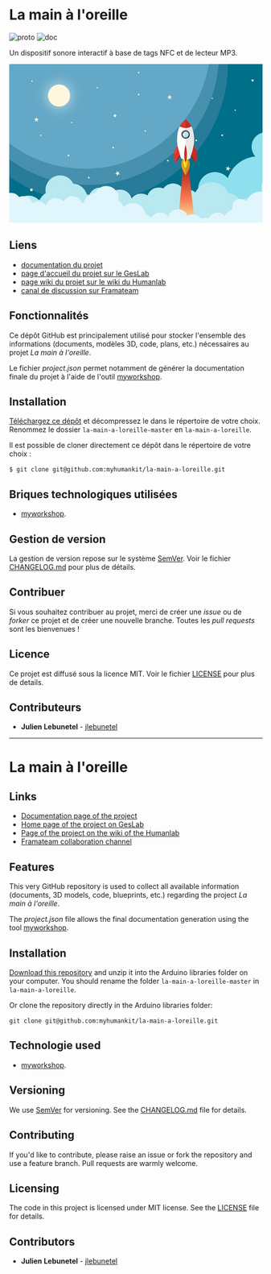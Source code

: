 # La main à l'oreille
![proto](https://img.shields.io/badge/proto-en%20cours-orange.svg "proto")
![doc](https://img.shields.io/badge/doc-en%20cours-orange.svg "doc")

Un dispositif sonore interactif à base de tags NFC et de lecteur MP3.

![featured_image](https://raw.githubusercontent.com/myhumankit/myworkshop/master/images/default_featured_image.jpg)

## Liens
 * [documentation du projet](https://docs.humanlab.me/myhumankit/la-main-a-loreille)
 * [page d'accueil du projet sur le GesLab](https://rennes.humanlab.me/projet/la-main-a-loreille/)
 * [page wiki du projet sur le wiki du Humanlab](http://wikilab.myhumankit.org/index.php?title=Projets:La_main_a_loreille)
 * [canal de discussion sur Framateam](https://framateam.org/myhumankit/channels/la-main-a-loreille)

## Fonctionnalités
Ce dépôt GitHub est principalement utilisé pour stocker l'ensemble des informations (documents, modèles 3D, code, plans, etc.) nécessaires au projet _La main à l'oreille_.

Le fichier _project.json_ permet notamment de générer la documentation finale du projet à l'aide de l'outil [myworkshop](https://github.com/myhumankit/myworkshop).

## Installation
[Téléchargez ce dépôt](https://github.com/myhumankit/la-main-a-loreille/archive/master.zip) et décompressez le dans le répertoire de votre choix. Renommez le dossier `la-main-a-loreille-master` en `la-main-a-loreille`.

Il est possible de cloner directement ce dépôt dans le répertoire de votre choix :

```
$ git clone git@github.com:myhumankit/la-main-a-loreille.git
```

## Briques technologiques utilisées
 * [myworkshop](https://github.com/myhumankit/myworkshop).

## Gestion de version
La gestion de version repose sur le système [SemVer](http://semver.org/). Voir le fichier [CHANGELOG.md](CHANGELOG.md) pour plus de détails.

## Contribuer
Si vous souhaitez contribuer au projet, merci de créer une _issue_ ou de _forker_ ce projet et de créer une nouvelle branche. Toutes les _pull requests_ sont les bienvenues !

## Licence
Ce projet est diffusé sous la licence MIT. Voir le fichier [LICENSE](LICENSE) pour plus de details.

## Contributeurs
 * **Julien Lebunetel** - [jlebunetel](https://github.com/jlebunetel)

---

# La main à l'oreille

## Links
 * [Documentation page of the project](https://docs.humanlab.me/myhumankit/la-main-a-loreille)
 * [Home page of the project on GesLab](https://rennes.humanlab.me/projet/la-main-a-loreille/)
 * [Page of the project on the wiki of the Humanlab](http://wikilab.myhumankit.org/index.php?title=Projets:La_main_a_loreille)
 * [Framateam collaboration channel](https://framateam.org/myhumankit/channels/la-main-a-loreille)

## Features
This very GitHub repository is used to collect all available information (documents, 3D models, code, blueprints, etc.) regarding the project _La main à l'oreille_.

The _project.json_ file allows the final documentation generation using the tool [myworkshop](https://github.com/myhumankit/myworkshop).

## Installation
[Download this repository](https://github.com/myhumankit/la-main-a-loreille/archive/master.zip) and unzip it into the Arduino libraries folder on your computer. You should rename the folder `la-main-a-loreille-master` in `la-main-a-loreille`.

Or clone the repository directly in the Arduino libraries folder:

```
git clone git@github.com:myhumankit/la-main-a-loreille.git
```

## Technologie used
 * [myworkshop](https://github.com/myhumankit/myworkshop).

## Versioning
We use [SemVer](http://semver.org/) for versioning. See the [CHANGELOG.md](CHANGELOG.md) file for details.

## Contributing
If you'd like to contribute, please raise an issue or fork the repository and use a feature branch. Pull requests are warmly welcome.

## Licensing
The code in this project is licensed under MIT license. See the [LICENSE](LICENSE) file for details.

## Contributors
 * **Julien Lebunetel** - [jlebunetel](https://github.com/jlebunetel)
